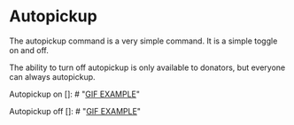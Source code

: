 # Autopickup
The autopickup command is a very simple command. It is a simple toggle on and off.

The ability to turn off autopickup is only available to donators, but everyone can always autopickup.

Autopickup on
[]: # "[GIF EXAMPLE]()"

Autopickup off
[]: # "[GIF EXAMPLE]()"
